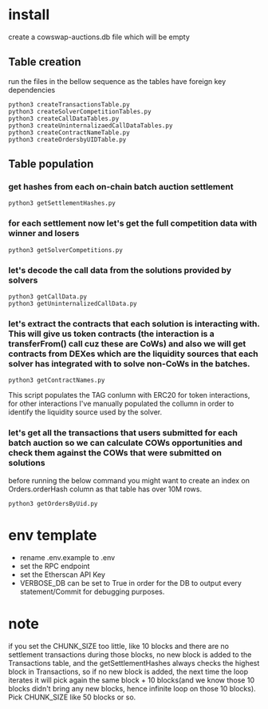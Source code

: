 # install
create a cowswap-auctions.db file which will be empty
## Table creation
 run the files in the bellow sequence as the tables have foreign key dependencies
 ```
 python3 createTransactionsTable.py
 python3 createSolverCompetitionTables.py
 python3 createCallDataTables.py
 python3 createUninternalizaedCallDataTables.py
 python3 createContractNameTable.py
 python3 createOrdersbyUIDTable.py
 ```
## Table population
### get hashes from each on-chain batch auction settlement
```
python3 getSettlementHashes.py
```
### for each settlement now let's get the full competition data with winner and losers

```
python3 getSolverCompetitions.py
```
### let's decode the call data from the solutions provided by solvers
```
python3 getCallData.py
python3 getUninternalizedCallData.py
```

### let's extract the contracts that each solution is interacting with. This will give us token contracts (the interaction is a transferFrom() call cuz these are CoWs) and also we will get contracts from DEXes which are the liquidity sources that each solver has integrated with to solve non-CoWs in the batches.

```
python3 getContractNames.py
```
This script populates the TAG conlumn with ERC20 for token interactions, for other interactions I've manually populated the collumn in order to identify the liquidity source used by the solver.

### let's get all the transactions that users submitted for each batch auction so we can calculate COWs opportunities and check them against the COWs that were submitted on solutions

before running the below command you might want to create an index on Orders.orderHash column as that table has over 10M rows.

```
python3 getOrdersByUid.py
```

# env template
- rename .env.example to .env
- set the RPC endpoint
- set the Etherscan API Key
- VERBOSE_DB can be set to True in order for the DB to output every statement/Commit for debugging purposes.


# note
if you set the CHUNK_SIZE too little, like 10 blocks and there are no settlement transactions during those blocks, no new block is added to the Transactions table, and the getSettlementHashes always checks the highest block in Transactions, so if no new block is added, the next time the loop iterates it will pick again the same block + 10 blocks(and we know those 10 blocks didn't bring any new blocks, hence infinite loop on those 10 blocks). Pick CHUNK_SIZE like 50 blocks or so.